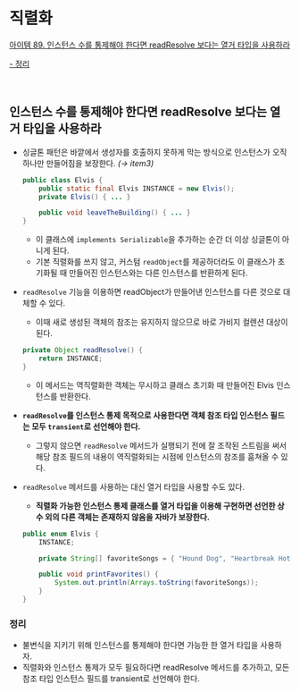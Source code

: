 # 직렬화

[아이템 89. 인스턴스 수를 통제해야 한다면 readResolve 보다는 열거 타입을 사용하라](#인스턴스-수를-통제해야-한다면-readresolve-보다는-열거-타입을-사용하라)

[- 정리](#정리)

<br>

## 인스턴스 수를 통제해야 한다면 readResolve 보다는 열거 타입을 사용하라

- 싱글톤 패턴은 바깥에서 생성자를 호출하지 못하게 막는 방식으로 인스턴스가 오직 하나만 만들어짐을 보장한다. _(→ item3)_
    ```java
    public class Elvis {
        public static final Elvis INSTANCE = new Elvis();
        private Elvis() { ... }
    
        public void leaveTheBuilding() { ... }
    }
    ```
    - 이 클래스에 `implements Serializable`을 추가하는 순간 더 이상 싱글톤이 아니게 된다.
    - 기본 직렬화를 쓰지 않고, 커스텀 `readObject`를 제공하더라도 이 클래스가 초기화될 때 만들어진 인스턴스와는 다른 인스턴스를 반환하게 된다.

- `readResolve` 기능을 이용하면 readObject가 만들어낸 인스턴스를 다른 것으로 대체할 수 있다.
    - 이때 새로 생성된 객체의 참조는 유지하지 않으므로 바로 가비지 컬렌션 대상이 된다.

    ```java
    private Object readResolve() {
        return INSTANCE;
    }
    ```
    - 이 메서드는 역직렬화한 객체는 무시하고 클래스 초기화 때 만들어진 Elvis 인스턴스를 반환한다.
    
    
- **`readResolve`를 인스턴스 통제 목적으로 사용한다면 객체 참조 타입 인스턴스 필드는 모두 `transient`로 선언해야 한다.**
    - 그렇지 않으면 `readResolve` 메서드가 실행되기 전에 잘 조작된 스트림을 써서 해당 참조 필드의 내용이 역직렬화되는 시점에 인스턴스의 참조를 훔쳐올 수 있다.

- `readResolve` 메서드를 사용하는 대신 열거 타입을 사용할 수도 있다.
    - **직렬화 가능한 인스턴스 통제 클래스를 열거 타입을 이용해 구현하면 선언한 상수 외의 다른 객체는 존재하지 않음을 자바가 보장한다.**
    ```java
    public enum Elvis {
        INSTANCE;
    
        private String[] favoriteSongs = { "Hound Dog", "Heartbreak Hotel" };
    
        public void printFavorites() {
            System.out.println(Arrays.toString(favoriteSongs));
        }
    }
    ```


### 정리

- 불변식을 지키기 위해 인스턴스를 통제해야 한다면 가능한 한 열거 타입을 사용하자.
- 직렬화와 인스턴스 통제가 모두 필요하다면 readResolve 메서드를 추가하고, 모든 참조 타입 인스턴스 필드를 transient로 선언해야 한다.


<br>
